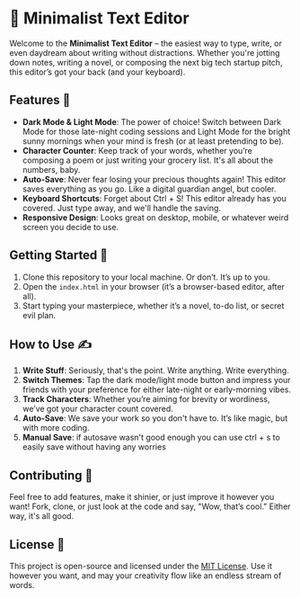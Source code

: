 # 🌙 Minimalist Text Editor

Welcome to the **Minimalist Text Editor** – the easiest way to type, write, or even daydream about writing without distractions. Whether you're jotting down notes, writing a novel, or composing the next big tech startup pitch, this editor’s got your back (and your keyboard). 

## Features 🚀

- **Dark Mode & Light Mode**: The power of choice! Switch between Dark Mode for those late-night coding sessions and Light Mode for the bright sunny mornings when your mind is fresh (or at least pretending to be).
- **Character Counter**: Keep track of your words, whether you’re composing a poem or just writing your grocery list. It's all about the numbers, baby.
- **Auto-Save**: Never fear losing your precious thoughts again! This editor saves everything as you go. Like a digital guardian angel, but cooler.
- **Keyboard Shortcuts**: Forget about Ctrl + S! This editor already has you covered. Just type away, and we'll handle the saving.
- **Responsive Design**: Looks great on desktop, mobile, or whatever weird screen you decide to use.

## Getting Started 🏁

1. Clone this repository to your local machine. Or don’t. It’s up to you. 
2. Open the `index.html` in your browser (it’s a browser-based editor, after all).
3. Start typing your masterpiece, whether it’s a novel, to-do list, or secret evil plan. 

## How to Use ✍️

1. **Write Stuff**: Seriously, that's the point. Write anything. Write everything.
2. **Switch Themes**: Tap the dark mode/light mode button and impress your friends with your preference for either late-night or early-morning vibes.
3. **Track Characters**: Whether you’re aiming for brevity or wordiness, we’ve got your character count covered.
4. **Auto-Save**: We save your work so you don't have to. It’s like magic, but with more coding.
5. **Manual Save**: if autosave wasn't good enough you can use ctrl + s to easily save without having any worries

## Contributing 🙌

Feel free to add features, make it shinier, or just improve it however you want! Fork, clone, or just look at the code and say, "Wow, that’s cool." Either way, it's all good.

## License 📝

This project is open-source and licensed under the [MIT License](LICENSE). Use it however you want, and may your creativity flow like an endless stream of words.
